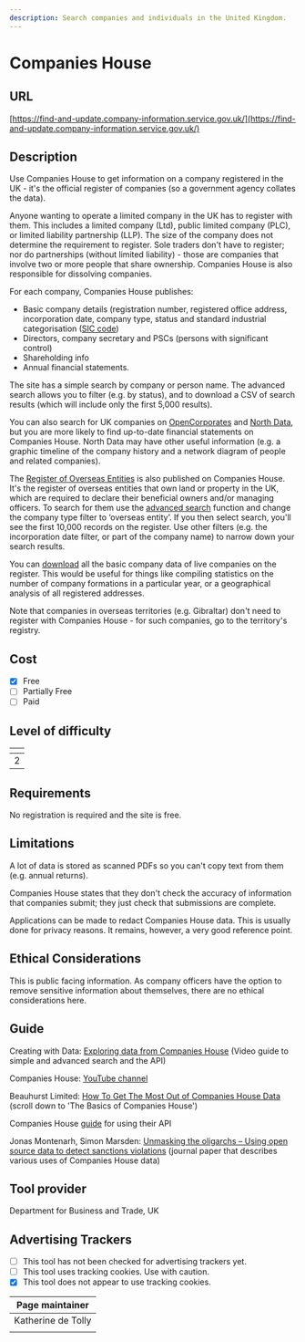 ```yaml
---
description: Search companies and individuals in the United Kingdom.
---
```


# Companies House

## URL

[https://find-and-update.company-information.service.gov.uk/](https://find-and-update.company-information.service.gov.uk/)

## Description

Use Companies House to get information on a company registered in the UK - it's the official register of companies (so a government agency collates the data).&#x20;

Anyone wanting to operate a limited company in the UK has to register with them. This includes a limited company (Ltd), public limited company (PLC), or limited liability partnership (LLP). The size of the company does not determine the requirement to register. Sole traders don't have to register; nor do partnerships (without limited liability) - those are companies that involve two or more people that share ownership. Companies House is also responsible for dissolving companies.

For each company, Companies House publishes:

* Basic company details (registration number, registered office address, incorporation date, company type, status and standard industrial categorisation ([SIC code](https://www.ons.gov.uk/methodology/classificationsandstandards/ukstandardindustrialclassificationofeconomicactivities))
* Directors, company secretary and PSCs (persons with significant control)
* Shareholding info
* Annual financial statements.

The site has a simple search by company or person name. The advanced search allows you to filter (e.g. by status), and to download a CSV of search results (which will include only the first 5,000 results).

You can also search for UK companies on [OpenCorporates](https://bellingcat.gitbook.io/toolkit/more/all-tools/opencorporates) and [North Data](https://bellingcat.gitbook.io/toolkit/more/all-tools/north-data), but you are more likely to find up-to-date financial statements on Companies House. North Data may have other useful information (e.g. a graphic timeline of the company history and a network diagram of people and related companies).

The [Register of Overseas Entities](https://www.gov.uk/government/collections/register-of-overseas-entities) is also published on Companies House. It's the register of overseas entities that own land or property in the UK, which are required to declare their beneficial owners and/or managing officers. To search for them use the [advanced search](https://find-and-update.company-information.service.gov.uk/advanced-search) function and change the company type filter to ‘overseas entity’. If you then select search, you'll see the first 10,000 records on the register. Use other filters (e.g. the incorporation date filter, or part of the company name) to narrow down your search results.

You can [download](https://download.companieshouse.gov.uk/en\_output.html) all the basic company data of live companies on the register.  This would be useful for things like compiling statistics on the number of company formations in a particular year, or a geographical analysis of all registered addresses.

Note that companies in overseas territories (e.g. Gibraltar) don't need to register with Companies House - for such companies, go to the territory's registry.

## Cost

* [x] Free
* [ ] Partially Free
* [ ] Paid

## Level of difficulty

<table><thead><tr><th data-type="rating" data-max="5"></th></tr></thead><tbody><tr><td>2</td></tr></tbody></table>

## Requirements

No registration is required and the site is free.

## Limitations

A lot of data is stored as scanned PDFs so you can't copy text from them (e.g. annual returns).

Companies House states that they don't check the accuracy of information that companies submit; they just check that submissions are complete.

Applications can be made to redact Companies House data. This is usually done for privacy reasons. It remains, however, a very good reference point.

## Ethical Considerations

This is public facing information. As company officers have the option to remove sensitive information about themselves, there are no ethical considerations here.&#x20;

## Guide

Creating with Data: [Exploring data from Companies House](https://www.youtube.com/watch?v=OOvx7TaJNVw) (Video guide to simple and advanced search and the API)

Companies House: [YouTube channel](https://www.youtube.com/@TheCompaniesHouse)&#x20;

Beauhurst Limited: [How To Get The Most Out of Companies House Data](https://www.beauhurst.com/blog/companies-house-data/) (scroll down to 'The Basics of Companies House')

Companies House [guide](https://developer.company-information.service.gov.uk/) for using their API

Jonas Montenarh, Simon Marsden: [Unmasking the oligarchs – Using open source data to detect sanctions violations](https://www.sciencedirect.com/science/article/pii/S2949791424000071) (journal paper that describes various uses of Companies House data)

## Tool provider

Department for Business and Trade, UK

## Advertising Trackers

* [ ] This tool has not been checked for advertising trackers yet.
* [ ] This tool uses tracking cookies. Use with caution.
* [x] This tool does not appear to use tracking cookies.

| Page maintainer    |
| ------------------ |
| Katherine de Tolly |
|                    |
